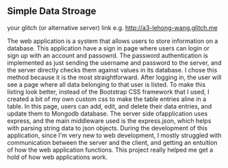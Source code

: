 
## Simple Data Stroage

your glitch (or alternative server) link e.g. http://a3-lehong-wang.glitch.me

The web application is a system that allows users to store information on a database. This application have a sign in page where users can login or sign up with an account and passowrd. The password authentication is implemented as just sending the username and password to the server, and the server directly checks them against values in its database. I chose this method because it is the most straightforward. After logging in, the user will see a page where all data belonging to that user is listed. To make this listing look better, instead of the Bootstrap CSS framework that I used, I created a bit of my own custom css to make the table entries aline in a table. In this page, users can add, edit, and delete their data entries, and update them to Mongodb database. The server side ofapplication uses express, and the main middleware used is the express.json, which helps with parsing string data to json objects. During the development of this application, since I'm very new to web development, I mostly struggled with communication between the server and the client, and getting an entuition of how the web application functions. This project really helped me get a hold of how web applications work.
